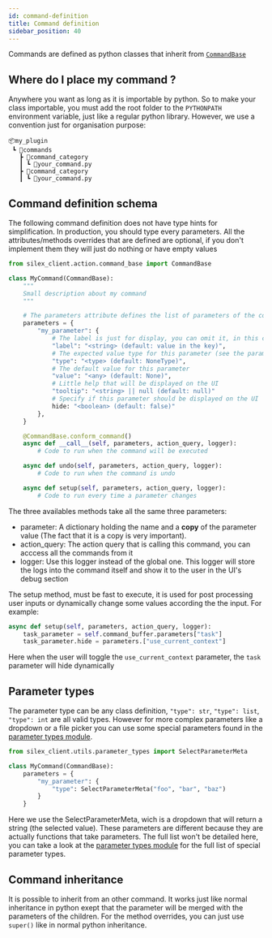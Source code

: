 ```yaml
---
id: command-definition
title: Command definition
sidebar_position: 40
---
```


Commands are defined as python classes that inherit from [`CommandBase`](https://github.com/ArtFXDev/silex_client/blob/dev/silex_client/action/command_base.py)

## Where do I place my command ?

Anywhere you want as long as it is importable by python. So to make your class importable, you must add the root folder to the `PYTHONPATH` environment variable,
just like a regular python library. However, we use a convention just for organisation purpose:

```
📦my_plugin
 ┗ 📂commands
   ┣ 📂command_category
   ┃ ┗ 📜your_command.py
   ┣ 📂command_category
   ┃ ┗ 📜your_command.py
```

## Command definition schema

The following command definition does not have type hints for simplification. In production, you should type every parameters.
All the attributes/methods overrides that are defined are optional, if you don't implement them they will just do nothing or have empty values

```python
from silex_client.action.command_base import CommandBase

class MyCommand(CommandBase):
    """
    Small description about my command
    """

    # The parameters attribute defines the list of parameters of the command
    parameters = {
        "my_parameter": {
            # The label is just for display, you can omit it, in this case the name will be used (the key if this command)
            "label": "<string> (default: value in the key)",
            # The expected value type for this parameter (see the parameter types section)
            "type": "<type> (default: NoneType)",
            # The default value for this parameter
            "value": "<any> (default: None)",
            # Little help that will be displayed on the UI
            "tooltip": "<string> || null (default: null)"
            # Specify if this parameter should be displayed on the UI
            hide: "<boolean> (default: false)"
        },
    }

    @CommandBase.conform_command()
    async def __call__(self, parameters, action_query, logger):
        # Code to run when the command will be executed

    async def undo(self, parameters, action_query, logger):
        # Code to run when the command is undo

    async def setup(self, parameters, action_query, logger):
        # Code to run every time a parameter changes
```

The three availables methods take all the same three parameters:

- parameter: A dictionary holding the name and a **copy** of the parameter value (The fact that it is a copy is very important).
- action_query: The action query that is calling this command, you can acccess all the commands from it
- logger: Use this logger instead of the global one. This logger will store the logs into the command itself and show it to the user in the UI's debug section

The setup method, must be fast to execute, it is used for post processing user inputs or dynamically change some values according the the input. For example:

```python
async def setup(self, parameters, action_query, logger):
    task_parameter = self.command_buffer.parameters["task"]
    task_parameter.hide = parameters.["use_current_context"]
```

Here when the user will toggle the `use_current_context` parameter, the `task` parameter will hide dynamically

## Parameter types

The parameter type can be any class definition, `"type": str`, `"type": list`, `"type": int` are all valid types.
However for more complex parameters like a dropdown or a file picker you can use some special parameters found in the [parameter types module](https://github.com/ArtFXDev/silex_client/blob/dev/silex_client/utils/parameter_types.py).

```python
from silex_client.utils.parameter_types import SelectParameterMeta

class MyCommand(CommandBase):
    parameters = {
        "my_parameter": {
            "type": SelectParameterMeta("foo", "bar", "baz")
        }
    }
```

Here we use the SelectParameterMeta, wich is a dropdown that will return a string (the selected value). These parameters are different because they
are actually functions that take parameters. The full list won't be detailed here, you can take a look at the [parameter types module](https://github.com/ArtFXDev/silex_client/blob/dev/silex_client/utils/parameter_types.py) for the full list of special parameter types.

## Command inheritance

It is possible to inherit from an other command. It works just like normal inheritance in python exept that the parameter will be merged with the parameters of the children. For the method overrides, you can just use `super()` like in normal python inheritance.
